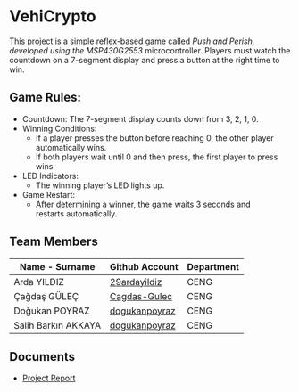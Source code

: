 # VehiCrypto
This project is a simple reflex-based game called *Push and Perish, developed using the MSP430G2553* microcontroller. Players must watch the countdown on a 7-segment display and press a button at the right time to win.

## Game Rules:
- Countdown: The 7-segment display counts down from 3, 2, 1, 0.
- Winning Conditions:
  - If a player presses the button before reaching 0, the other player automatically wins.
  - If both players wait until 0 and then press, the first player to press wins.
- LED Indicators:
  - The winning player’s LED lights up.
- Game Restart:
  - After determining a winner, the game waits 3 seconds and restarts automatically.

## Team Members
| Name - Surname |  Github Account | Department |
| -------------- | --------------- | ---------- |
| Arda YILDIZ      | [29ardayildiz](https://github.com/29ardayildiz) | CENG |
| Çağdaş GÜLEÇ      | [Cagdas-Gulec](https://github.com/Cagdas-Gulec) | CENG |
| Doğukan POYRAZ         | [dogukanpoyraz](https://github.com/dogukanpoyraz)       | CENG |
| Salih Barkın AKKAYA         | [dogukanpoyraz](https://github.com/dogukanpoyraz)       | CENG |

## Documents 
- [Project Report](https://github.com/dogukanpoyraz/VehiCrypto/blob/main/Documents/VehiCrypto_Report.pdf)


